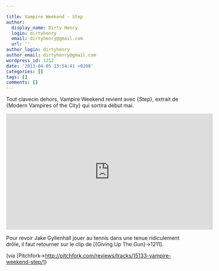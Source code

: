 ```yaml
---

title: Vampire Weekend - Step
author:
  display_name: Dirty Henry
  login: dirtyhenry
  email: dirtyhenry@gmail.com
  url: ''
author_login: dirtyhenry
author_email: dirtyhenry@gmail.com
wordpress_id: 1212
date: '2013-04-05 13:54:41 +0200'
categories: []
tags: []
comments: []
---
```

Tout clavecin dehors, Vampire Weekend revient avec {Step}, extrait de {Modern Vampires of the City} qui sortira début mai.

<iframe width="560" height="315" src="http://www.youtube.com/embed/_mDxcDjg9P4" frameborder="0" allowfullscreen></iframe>

Pour revoir Jake Gyllenhall jouer au tennis dans une tenue ridiculement drôle, il faut retourner sur le clip de [{Giving Up The Gun}->1211].

(via [Pitchfork->http://pitchfork.com/reviews/tracks/15133-vampire-weekend-step/])
